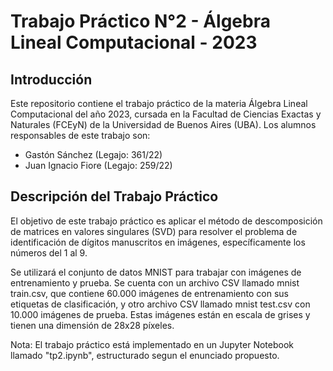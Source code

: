 # Trabajo Práctico N°2 - Álgebra Lineal Computacional - 2023

## Introducción
Este repositorio contiene el trabajo práctico de la materia Álgebra Lineal Computacional del año 2023, cursada en la Facultad de Ciencias Exactas y Naturales (FCEyN) de la Universidad de Buenos Aires (UBA). Los alumnos responsables de este trabajo son:

* Gastón Sánchez (Legajo: 361/22)
* Juan Ignacio Fiore (Legajo: 259/22)

## Descripción del Trabajo Práctico
El objetivo de este trabajo práctico es aplicar el método de descomposición de matrices en valores singulares (SVD) para resolver el problema de identificación de dígitos manuscritos en imágenes, específicamente los números del 1 al 9. 

Se utilizará el conjunto de datos MNIST para trabajar con imágenes de entrenamiento y prueba. Se cuenta con un archivo CSV llamado mnist train.csv, que contiene 60.000 imágenes de entrenamiento con sus etiquetas de clasificación, y otro archivo CSV llamado mnist test.csv con 10.000 imágenes de prueba. Estas imágenes están en escala de grises y tienen una dimensión de 28x28 píxeles.

Nota: El trabajo práctico está implementado en un Jupyter Notebook llamado "tp2.ipynb", estructurado segun el enunciado propuesto.
